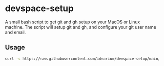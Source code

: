 # devspace-setup

A small bash script to get git and gh setup on your MacOS or Linux machine. The script will setup git and gh, and configure your git user name and email.

## Usage

```bash
curl -s https://raw.githubusercontent.com/idearium/devspace-setup/main/setup.sh | bash
```
